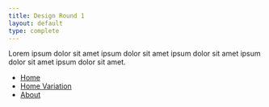 ```yaml
---
title: Design Round 1
layout: default
type: complete
---
```


Lorem ipsum dolor sit amet ipsum dolor sit amet ipsum dolor sit amet ipsum dolor sit amet ipsum dolor sit amet.

- [Home](#)
- [Home Variation](#)
- [About](#)